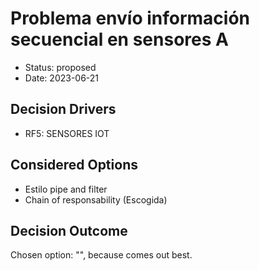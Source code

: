 # Problema envío información secuencial en sensores A

* Status: proposed
* Date: 2023-06-21

## Decision Drivers

* RF5:  SENSORES IOT

## Considered Options

* Estilo pipe and filter
* Chain of responsability (Escogida)

## Decision Outcome

Chosen option: "", because comes out best.
